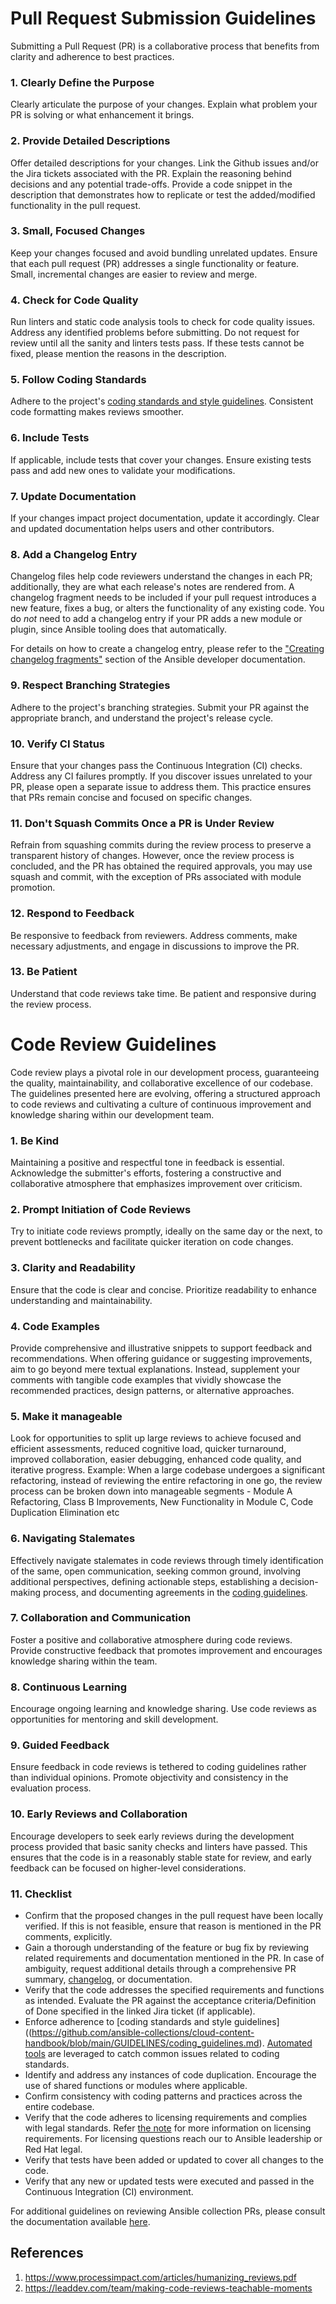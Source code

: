 # Pull Request Submission Guidelines

Submitting a Pull Request (PR) is a collaborative process that benefits from clarity and adherence to best practices.

### **1. Clearly Define the Purpose**
Clearly articulate the purpose of your changes. Explain what problem your PR is solving or what enhancement it brings.

### **2. Provide Detailed Descriptions**
Offer detailed descriptions for your changes. Link the Github issues and/or the Jira tickets associated with the PR. Explain the reasoning behind decisions and any potential trade-offs. Provide a code snippet in the description that demonstrates how to replicate or test the added/modified functionality in the pull request. 

### **3. Small, Focused Changes**
Keep your changes focused and avoid bundling unrelated updates. Ensure that each pull request (PR) addresses a single functionality or feature. Small, incremental changes are easier to review and merge.

### **4. Check for Code Quality**
Run linters and static code analysis tools to check for code quality issues. Address any identified problems before submitting. Do not request for review until all the sanity and linters tests pass. If these tests cannot be fixed, please mention the reasons in the description.

### **5. Follow Coding Standards**
Adhere to the project's [coding standards and style guidelines](https://github.com/ansible-collections/cloud-content-handbook/blob/main/GUIDELINES/coding_guidelines.md). Consistent code formatting makes reviews smoother.

### **6. Include Tests**
If applicable, include tests that cover your changes. Ensure existing tests pass and add new ones to validate your modifications.

### **7. Update Documentation**
If your changes impact project documentation, update it accordingly. Clear and updated documentation helps users and other contributors.

### **8. Add a Changelog Entry**
Changelog files help code reviewers understand the changes in each PR; additionally, they are what each release's notes are rendered from. A changelog fragment needs to be included if your pull request introduces a new feature, fixes a bug, or alters the functionality of any existing code. You do _not_ need to add a changelog entry if your PR adds a new module or plugin, since Ansible tooling does that automatically.

For details on how to create a changelog entry, please refer to the ["Creating changelog fragments"](https://docs.ansible.com/ansible/latest/community/development_process.html#creating-changelog-fragments) section of the Ansible developer documentation.

### **9. Respect Branching Strategies**
Adhere to the project's branching strategies. Submit your PR against the appropriate branch, and understand the project's release cycle.

### **10. Verify CI Status**
Ensure that your changes pass the Continuous Integration (CI) checks. Address any CI failures promptly. If you discover issues unrelated to your PR, please open a separate issue to address them. This practice ensures that PRs remain concise and focused on specific changes.

### **11. Don't Squash Commits Once a PR is Under Review**
Refrain from squashing commits during the review process to preserve a transparent history of changes. However, once the review process is concluded, and the PR has obtained the required approvals, you may use squash and commit, with the exception of PRs associated with module promotion.

### **12. Respond to Feedback**
Be responsive to feedback from reviewers. Address comments, make necessary adjustments, and engage in discussions to improve the PR.

### **13. Be Patient**
Understand that code reviews take time. Be patient and responsive during the review process.


# Code Review Guidelines

Code review plays a pivotal role in our development process, guaranteeing the quality, maintainability, and collaborative excellence of our codebase. The guidelines presented here are evolving, offering a structured approach to code reviews and cultivating a culture of continuous improvement and knowledge sharing within our development team.

### 1. Be Kind
Maintaining a positive and respectful tone in feedback is essential. Acknowledge the submitter's efforts, fostering a constructive and collaborative atmosphere that emphasizes improvement over criticism.

### 2. Prompt Initiation of Code Reviews
Try to initiate code reviews promptly, ideally on the same day or the next, to prevent bottlenecks and facilitate quicker iteration on code changes.

### 3. Clarity and Readability
Ensure that the code is clear and concise. Prioritize readability to enhance understanding and maintainability.

### 4. Code Examples
Provide comprehensive and illustrative snippets to support feedback and recommendations. When offering guidance or suggesting improvements, aim to go beyond mere textual explanations. Instead, supplement your comments with tangible code examples that vividly showcase the recommended practices, design patterns, or alternative approaches.

### 5. Make it manageable
Look for opportunities to split up large reviews to achieve focused and efficient assessments, reduced cognitive load, quicker turnaround, improved collaboration, easier debugging, enhanced code quality, and iterative progress.
Example:
When a large codebase undergoes a significant refactoring, instead of reviewing the entire refactoring in one go, the review process can be broken down into manageable segments - Module A Refactoring, Class B Improvements, New Functionality in Module C, Code Duplication Elimination etc

### 6. Navigating Stalemates
Effectively navigate stalemates in code reviews through timely identification of the same, open communication, seeking common ground, involving additional perspectives, defining actionable steps, establishing a decision-making process, and documenting agreements in the [coding guidelines](https://github.com/ansible-collections/cloud-content-handbook/blob/main/GUIDELINES/coding_guidelines.md). 

### 7. Collaboration and Communication
Foster a positive and collaborative atmosphere during code reviews. Provide constructive feedback that promotes improvement and encourages knowledge sharing within the team.

### 8. Continuous Learning
Encourage ongoing learning and knowledge sharing. Use code reviews as opportunities for mentoring and skill development.

### 9. Guided Feedback
Ensure feedback in code reviews is tethered to coding guidelines rather than individual opinions. Promote objectivity and consistency in the evaluation process.

### 10. Early Reviews and Collaboration
Encourage developers to seek early reviews during the development process provided that basic sanity checks and linters have passed. This ensures that the code is in a reasonably stable state for review, and early feedback can be focused on higher-level considerations.

### 11. Checklist 
- Confirm that the proposed changes in the pull request have been locally verified. If this is not feasible, ensure that reason is mentioned in the PR comments, explicitly.
- Gain a thorough understanding of the feature or bug fix by reviewing related requirements and documentation mentioned in the PR. In case of ambiguity, request additional details through a comprehensive PR summary, [changelog](https://docs.ansible.com/ansible/latest/community/development_process.html#creating-changelog-fragments), or documentation.
- Verify that the code addresses the specified requirements and functions as intended. Evaluate the PR against the acceptance criteria/Definition of Done specified in the linked Jira ticket (if applicable).
- Enforce adherence to [coding standards and style guidelines]((https://github.com/ansible-collections/cloud-content-handbook/blob/main/GUIDELINES/coding_guidelines.md). [Automated tools](https://github.com/ansible-collections/cloud-content-handbook/blob/main/CI/README.md#what-checks-are-run) are leveraged to catch common issues related to coding standards.
- Identify and address any instances of code duplication. Encourage the use of shared functions or modules where applicable.
- Confirm consistency with coding patterns and practices across the entire codebase.
- Verify that the code adheres to licensing requirements and complies with legal standards. Refer [the note](https://docs.ansible.com/ansible/latest/dev_guide/developing_modules_in_groups.html) for more information on licensing requirements. For licensing questions reach our to Ansible leadership or Red Hat legal.
- Verify that tests have been added or updated to cover all changes to the code.
- Verify that any new or updated tests were executed and passed in the Continuous Integration (CI) environment.

For additional guidelines on reviewing Ansible collection PRs, please consult the documentation available [here](https://docs.ansible.com/ansible/devel/community/collection_contributors/collection_reviewing.html).


## References
1. https://www.processimpact.com/articles/humanizing_reviews.pdf
2. https://leaddev.com/team/making-code-reviews-teachable-moments
